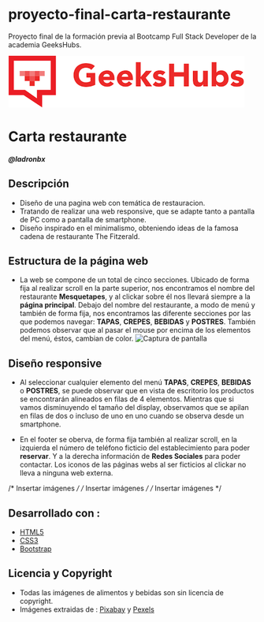 # proyecto-final-carta-restaurante
Proyecto final de la formación previa al Bootcamp Full Stack Developer de la academia GeeksHubs.

![Captura de pantalla](img/geekhubs.png)

# Carta restaurante
##### @ladronbx


## Descripción
* Diseño de una pagina web con temática de restauracion. 
* Tratando de realizar una web responsive, que se adapte tanto a pantalla de PC como a pantalla de smartphone. 
* Diseño inspirado en el minimalismo, obteniendo ideas de la famosa cadena de restaurante The Fitzerald.

## Estructura de la página web

* La web se compone de un total de cinco secciones. Ubicado de forma fija al realizar scroll en la parte superior, nos encontramos el nombre del restaurante **Mesquetapes**, y al clickar sobre él nos llevará siempre a la **página principal**. Debajo del nombre del restaurante, a modo de menú y también de forma fija, nos encontramos las diferente secciones por las que podemos navegar: **TAPAS**, **CREPES**, **BEBIDAS** y **POSTRES**. También podemos observar que al pasar el mouse por encima de los elementos del menú, éstos, cambian de color.
![Captura de pantalla](img/Home-definitivo.png)


## Diseño responsive
* Al seleccionar cualquier elemento del menú **TAPAS**, **CREPES**, **BEBIDAS** o **POSTRES**, se puede observar que en vista de escritorio los productos se encontrarán alineados en filas de 4 elementos. Mientras que si vamos disminuyendo el tamaño del display, observamos que se apilan en filas de dos o incluso de uno en uno cuando se observa desde un smartphone. 

* En el footer se oberva, de forma fija también al realizar scroll, en la izquierda el número de teléfono ficticio del establecimiento para poder **reservar**. Y a la derecha información de **Redes Sociales** para poder contactar. Los iconos de las páginas webs al ser ficticios al clickar no lleva a ninguna web externa.

/* Insertar imágenes */
/* Insertar imágenes */
/* Insertar imágenes */


## Desarrollado con :
* [HTML5](https://lenguajehtml.com/html/)
* [CSS3](https://desarrolloweb.com/manuales/css3.html)
* [Bootstrap](https://getbootstrap.com/)

## Licencia y Copyright
* Todas las imágenes de alimentos y bebidas son sin licencia de copyright.
* Imágenes extraidas de : [Pixabay](https://pixabay.com/es/) y [Pexels](https://www.pexels.com/es-es/)
